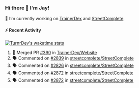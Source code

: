 ### Hi there 👋 I'm Jay!

🔭 I’m currently working on [TrainerDex](https://www.github.com/TrainerDex) and [StreetComplete](https://github.com/streetcomplete/StreetComplete).

#### :zap: Recent Activity

[![TurnrDev's wakatime stats](https://github-readme-stats.vercel.app/api/wakatime?username=TurnrDev)](https://wakatime.com/@TurnrDev)
<br>
<!--START_SECTION:activity-->
1. 🎉 Merged PR [#390](https://github.com/TrainerDex/Website/pull/390) in [TrainerDex/Website](https://github.com/TrainerDex/Website)
2. 🗣 Commented on [#2839](https://github.com/streetcomplete/StreetComplete/issues/2839) in [streetcomplete/StreetComplete](https://github.com/streetcomplete/StreetComplete)
3. 🗣 Commented on [#2826](https://github.com/streetcomplete/StreetComplete/issues/2826) in [streetcomplete/StreetComplete](https://github.com/streetcomplete/StreetComplete)
4. 🗣 Commented on [#2872](https://github.com/streetcomplete/StreetComplete/issues/2872) in [streetcomplete/StreetComplete](https://github.com/streetcomplete/StreetComplete)
5. 🗣 Commented on [#2872](https://github.com/streetcomplete/StreetComplete/issues/2872) in [streetcomplete/StreetComplete](https://github.com/streetcomplete/StreetComplete)
<!--END_SECTION:activity-->
